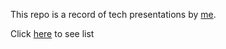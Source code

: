 This repo is a record of tech presentations by [me](https://github.com/alfredayibonte).

Click [here](https://alfredayibonte.github.io/presentations/?full#Cover) to see list
